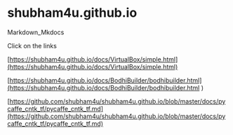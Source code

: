 # shubham4u.github.io
Markdown_Mkdocs  

Click on the links   

[https://shubham4u.github.io/docs/VirtualBox/simple.html](https://shubham4u.github.io/docs/VirtualBox/simple.html)


[https://shubham4u.github.io/docs/BodhiBuilder/bodhibuilder.html](https://shubham4u.github.io/docs/BodhiBuilder/bodhibuilder.html ) 

[https://github.com/shubham4u/shubham4u.github.io/blob/master/docs/pycaffe_cntk_tf/pycaffe_cntk_tf.md](https://github.com/shubham4u/shubham4u.github.io/blob/master/docs/pycaffe_cntk_tf/pycaffe_cntk_tf.md)



